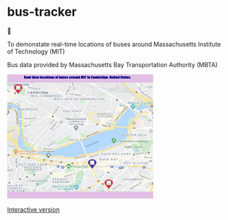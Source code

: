 # bus-tracker

 🚌

To demonstate real-time locations of buses around Massachusetts Institute of Technology (MIT)

Bus data provided by Massachusetts Bay Transportation Authority (MBTA)

<img src = 'example.png' width="340" height="290"> 

<a href="https://anyapages.github.io/bus_tracker.html">Interactive version</a>

